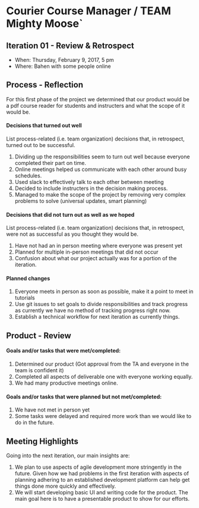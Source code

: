 # Courier Course Manager / TEAM Mighty Moose`


## Iteration 01 - Review & Retrospect

 * When: Thursday, February 9, 2017, 5 pm
 * Where: Bahen with some people online

## Process - Reflection

For this first phase of the project we determined that our product would be a pdf course reader for students and instructers and what the scope of it would be.

#### Decisions that turned out well

List process-related (i.e. team organization) decisions that, in retrospect, turned out to be successful.

1. Dividing up the responsibilities seem to turn out well because everyone completed their part on time.
2. Online meetings helped us communicate with each other around busy schedules.
3. Used slack to effectively talk to each other between meeting
4. Decided to include instructers in the decision making process.
5. Managed to make the scope of the project by removing very complex problems to solve (universal updates, smart planning)

#### Decisions that did not turn out as well as we hoped

List process-related (i.e. team organization) decisions that, in retrospect, were not as successful as you thought they would be.
1. Have not had an in person meeting where everyone was present yet
2. Planned for multiple in-person meetings that did not occur
3. Confusion about what our project actually was for a portion of the iteration.


#### Planned changes

1. Everyone meets in person as soon as possible, make it a point to meet in tutorials
2. Use git issues to set goals to divide responsibilities and track progress as currently we have no method of tracking progress right now.
3. Establish a technical workflow for next iteration as currently things.


## Product - Review

#### Goals and/or tasks that were met/completed:
1. Determined our product (Got approval from the TA and everyone in the team is confident it)
2. Completed all aspects of deliverable one with everyone working equally.
3. We had many productive meetings online.


#### Goals and/or tasks that were planned but not met/completed:
1. We have not met in person yet
2. Some tasks were delayed and required more work than we would like to do in the future.

## Meeting Highlights

Going into the next iteration, our main insights are:

1. We plan to use aspects of agile development more stringently in the future. Given how we had problems in the first iteration with aspects of planning adhering to an established development platform can help get things done more quickly and effectively.
2. We will start developing basic UI and writing code for the product. The main goal here is to have a presentable product to show for our efforts.
